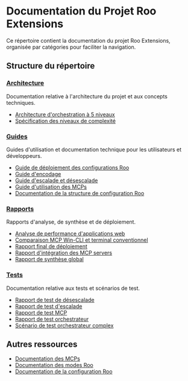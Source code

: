 # Documentation du Projet Roo Extensions

Ce répertoire contient la documentation du projet Roo Extensions, organisée par catégories pour faciliter la navigation.

## Structure du répertoire

### [Architecture](./architecture/)
Documentation relative à l'architecture du projet et aux concepts techniques.

- [Architecture d'orchestration à 5 niveaux](./architecture/architecture-orchestration-5-niveaux.md)
- [Spécification des niveaux de complexité](./architecture/specification-n-niveaux-complexite.md)

### [Guides](./guides/)
Guides d'utilisation et documentation technique pour les utilisateurs et développeurs.

- [Guide de déploiement des configurations Roo](./guides/guide-deploiement-configurations-roo.md)
- [Guide d'encodage](./guides/guide-encodage.md)
- [Guide d'escalade et désescalade](./guides/guide-escalade-desescalade.md)
- [Guide d'utilisation des MCPs](./guides/guide-utilisation-mcps.md)
- [Documentation de la structure de configuration Roo](./guides/documentation-structure-configuration-roo.md)

### [Rapports](./rapports/)
Rapports d'analyse, de synthèse et de déploiement.

- [Analyse de performance d'applications web](./rapports/analyse-performance-app-web.md)
- [Comparaison MCP Win-CLI et terminal conventionnel](./rapports/comparaison-mcp-win-cli-terminal-conventionnel.md)
- [Rapport final de déploiement](./rapports/rapport-final-deploiement.md)
- [Rapport d'intégration des MCP servers](./rapports/rapport-integration-mcp-servers.md)
- [Rapport de synthèse global](./rapports/rapport-synthese-global.md)

### [Tests](./tests/)
Documentation relative aux tests et scénarios de test.

- [Rapport de test de désescalade](./tests/rapport-test-desescalade.md)
- [Rapport de test d'escalade](./tests/rapport-test-escalade.md)
- [Rapport de test MCP](./tests/rapport-test-mcp.md)
- [Rapport de test orchestrateur](./tests/rapport-test-orchestrateur.md)
- [Scénario de test orchestrateur complex](./tests/scenario-test-orchestrateur-complex.md)

## Autres ressources

- [Documentation des MCPs](../mcps/README.md)
- [Documentation des modes Roo](../roo-modes/README.md)
- [Documentation de la configuration Roo](../roo-config/README.md)